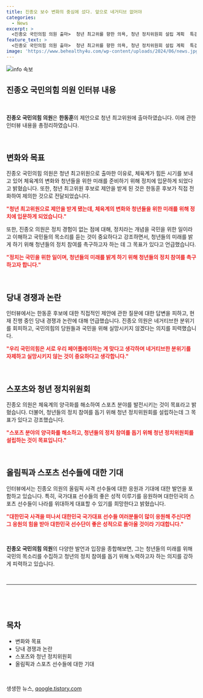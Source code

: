 ```yaml
---
title: 진종오 보수 변화의 중심에 섰다. 앞으로 네거티브 없어야
categories:
  - News
excerpt: >
  <진종오 국민의힘 의원 출마>  청년 최고위를 향한 의욕, 청년 정치위원회 설립 계획  특검 요청에 대한 국민 판단 존중  당과 정부 간의 협력 약속  청년들 관심사에 부합한 정책 추진을 약속
feature_text: >
  <진종오 국민의힘 의원 출마>  청년 최고위를 향한 의욕, 청년 정치위원회 설립 계획  특검 요청에 대한 국민 판단 존중  당과 정부 간의 협력 약속  청년들 관심사에 부합한 정책 추진을 약속
image: 'https://www.behealthy4u.com/wp-content/uploads/2024/06/news.jpg'
---
```


<p><img src="https://www.behealthy4u.com/wp-content/uploads/2024/06/news.jpg" alt="info 속보" /></p>

<h2 data-ke-size="size24">진종오 국민의힘 의원 인터뷰 내용</h2>

<p data-ke-size="size16">&nbsp;</p>

<p data-ke-size="size16"><b>진종오 국민의힘 의원</b>은 <b>한동훈</b>의 제안으로 청년 최고위원에 출마하였습니다. 이에 관한 인터뷰 내용을 총정리하였습니다.</p>

<p data-ke-size="size16">&nbsp;</p>

<h2 data-ke-size="size22"><b>변화와 목표</b></h2>

<p data-ke-size="size16">진종오 국민의힘 의원은 청년 최고위원으로 출마한 이유로, 체육계가 힘든 시기를 보내고 있어 체육계의 변화와 청년들을 위한 미래를 준비하기 위해 정치에 입문하게 되었다고 밝혔습니다. 또한, 청년 최고위원 후보로 제안을 받게 된 것은 한동훈 후보가 직접 전화하여 제의한 것으로 전달되었습니다.</p>

<p><b><span style="color: #ee2323;">"청년 최고위원으로 제안을 받게 됐는데, 체육계의 변화와 청년들을 위한 미래를 위해 정치에 입문하게 되었습니다."</span></b></p>

<p data-ke-size="size16">또한, 진종오 의원은 정치 경험이 없는 점에 대해, 정치라는 개념을 국민을 위한 일이라고 이해하고 국민들의 목소리를 듣는 것이 중요하다고 강조하면서, 청년들의 미래를 밝게 하기 위해 청년들의 정치 참여를 촉구하고자 하는 데 그 목표가 있다고 언급했습니다.</p>

<p><b><span style="color: #ee2323;">"정치는 국민을 위한 일이며, 청년들의 미래를 밝게 하기 위해 청년들의 정치 참여를 촉구하고자 합니다."</span></b></p>

<p data-ke-size="size16">&nbsp;</p>

<h2 data-ke-size="size22"><b>당내 경쟁과 논란</b></h2>

<p data-ke-size="size16">인터뷰에서는 한동훈 후보에 대한 직접적인 제안에 관한 질문에 대한 답변을 피하고, 현재 진행 중인 당내 경쟁과 논란에 대해 언급했습니다. 진종오 의원은 네거티브한 분위기를 회피하고, 국민의힘의 당원들과 국민을 위해 실망시키지 않겠다는 의지를 피력했습니다.</p>

<p><b><span style="color: #ee2323;">"우리 국민의힘은 서로 우리 페어플레이하는 게 맞다고 생각하며 네거티브한 분위기를 자제하고 실망시키지 않는 것이 중요하다고 생각합니다."</span></b></p>

<p data-ke-size="size16">&nbsp;</p>

<h2 data-ke-size="size22"><b>스포츠와 청년 정치위원회</b></h2>

<p data-ke-size="size16">진종오 의원은 체육계의 양극화를 해소하여 스포츠 분야를 발전시키는 것이 목표라고 밝혔습니다. 더불어, 청년들의 정치 참여를 돕기 위해 청년 정치위원회를 설립하는데 그 목표가 있다고 강조했습니다.</p>

<p><b><span style="color: #ee2323;">"스포츠 분야의 양극화를 해소하고, 청년들의 정치 참여를 돕기 위해 청년 정치위원회를 설립하는 것이 목표입니다."</span></b></p>

<p data-ke-size="size16">&nbsp;</p>

<h2 data-ke-size="size22"><b>올림픽과 스포츠 선수들에 대한 기대</b></h2>

<p data-ke-size="size16">인터뷰에서는 진종오 의원의 올림픽 사격 선수들에 대한 응원과 기대에 대한 발언을 포함하고 있습니다. 특히, 국가대표 선수들의 좋은 성적 이루기를 응원하며 대한민국의 스포츠 선수들이 나라를 위대하게 대표할 수 있기를 희망한다고 밝혔습니다.</p>

<p><b><span style="color: #ee2323;">"대한민국 사격을 떠나서 대한민국 국가대표 선수들 여러분들이 많이 응원해 주신다면 그 응원의 힘을 받아 대한민국 선수단이 좋은 성적으로 돌아올 것이라 기대합니다."</span></b></p>

<p data-ke-size="size16">&nbsp;</p>

<p data-ke-size="size16"><b>진종오 국민의힘 의원</b>의 다양한 발언과 입장을 종합해보면, 그는 청년들의 미래를 위해 국민의 목소리를 수집하고 청년의 정치 참여를 돕기 위해 노력하고자 하는 의지를 강하게 피력하고 있습니다.</p>

<p data-ke-size="size16">&nbsp;</p>

<hr>

<p data-ke-size="size16">&nbsp;</p>

<p data-ke-size="size16">&nbsp;</p>

<h2 data-ke-size="size26">목차</h2>

<ul>
    <li>변화와 목표</li>
    <li>당내 경쟁과 논란</li>
    <li>스포츠와 청년 정치위원회</li>
    <li>올림픽과 스포츠 선수들에 대한 기대</li>
</ul>

<p data-ke-size="size16">&nbsp;</p>
생생한 뉴스, <a href="https://qoogle.tistory.com" rel="dofollow">qoogle.tistory.com</a>


